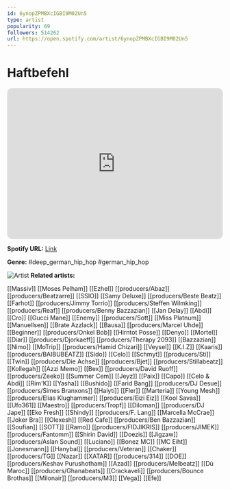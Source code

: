 ```yaml
---
id: 6ynopZPMBXcIGBI9M02Un5
type: artist
popularity: 69
followers: 514262
url: https://open.spotify.com/artist/6ynopZPMBXcIGBI9M02Un5
---
```

# Haftbefehl

<iframe style="border-radius:12px" src="https://open.spotify.com/embed/artist/6ynopZPMBXcIGBI9M02Un5" width="100%" height="352" frameBorder="0" allowfullscreen="" allow="autoplay; clipboard-write; encrypted-media; fullscreen; picture-in-picture" loading="lazy"></iframe>

**Spotify URL:** [Link](https://open.spotify.com/artist/6ynopZPMBXcIGBI9M02Un5)

**Genre:**  #deep_german_hip_hop #german_hip_hop

![Artist](https://i.scdn.co/image/ab6761610000e5ebc1540e1a193a4a07f07102e0)
**Related artists:**

[[Massiv]]
[[Moses Pelham]]
[[Ezhel]]
[[producers/Abaz]]
[[producers/Beatzarre]]
[[SSIO]]
[[Samy Deluxe]]
[[producers/Beste Beatz]]
[[Farhot]]
[[producers/Jimmy Torrio]]
[[producers/Steffen Wilmking]]
[[producers/Reaf]]
[[producers/Benny Bazzazian]]
[[Jan Delay]]
[[Abdi]]
[[Cro]]
[[Gucci Mane]]
[[Enemy]]
[[producers/Sott]]
[[Miss Platnum]]
[[Manuellsen]]
[[Brate Azzlack]]
[[Bausa]]
[[producers/Marcel Uhde]]
[[Beginner]]
[[producers/Onkel Bob]]
[[Hirntot Posse]]
[[Denyo]]
[[Mortel]]
[[Diar]]
[[producers/Djorkaeff]]
[[producers/Therapy 2093]]
[[Bazzazian]]
[[Nimo]]
[[MoTrip]]
[[producers/Hamid Chizari]]
[[Veysel]]
[[K.I.Z]]
[[Kaaris]]
[[producers/BAIBUBEATZ]]
[[Sido]]
[[Celo]]
[[Schmyt]]
[[producers/Sti]]
[[Twin]]
[[producers/Die Achse]]
[[producers/Bjet]]
[[producers/Stillabeatz]]
[[Kollegah]]
[[Azzi Memo]]
[[Bex]]
[[producers/David Ruoff]]
[[producers/Zeeko]]
[[Summer Cem]]
[[Jeyz]]
[[Paix]]
[[Capo]]
[[Celo & Abdi]]
[[Rim'K]]
[[Yasha]]
[[Bushido]]
[[Farid Bang]]
[[producers/DJ Desue]]
[[producers/Simes Branxons]]
[[Haiyti]]
[[Fler]]
[[Marteria]]
[[Young Mesh]]
[[producers/Elias Klughammer]]
[[producers/Eizi Eiz]]
[[Kool Savas]]
[[Ufo361]]
[[Maestro]]
[[producers/Tropf]]
[[Diloman]]
[[producers/DJ Jape]]
[[Eko Fresh]]
[[Shindy]]
[[producers/F. Lang]]
[[Marcella McCrae]]
[[Joker Bra]]
[[Olexesh]]
[[Red Cafe]]
[[producers/Ben Bazzazian]]
[[Soufian]]
[[SOTT]]
[[Ramo]]
[[producers/FIDJIKRIS]]
[[producers/JIMEK]]
[[producers/Fantomm]]
[[Shirin David]]
[[Doezis]]
[[Jigzaw]]
[[producers/Aslan Sound]]
[[Luciano]]
[[Bonez MC]]
[[MC Eiht]]
[[Jonesmann]]
[[Hanybal]]
[[producers/Veteran]]
[[Chaker]]
[[producers/TG]]
[[Nazar]]
[[XATAR]]
[[producers/314]]
[[DOE]]
[[producers/Keshav Purushotham]]
[[Azad]]
[[producers/Melbeatz]]
[[Dú Maroc]]
[[producers/Ghanabeats]]
[[Crackaveli]]
[[producers/Bounce Brothas]]
[[Milonair]]
[[producers/M3]]
[[Vega]]
[[Efe]]
